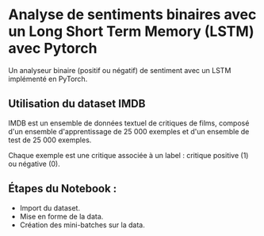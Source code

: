 # Analyse de sentiments binaires avec un Long Short Term Memory (LSTM) avec Pytorch

Un analyseur binaire (positif ou négatif) de sentiment avec un LSTM implémenté en PyTorch.

## Utilisation du dataset IMDB

IMDB est un ensemble de données textuel de critiques de films, composé d'un ensemble d'apprentissage de 25 000 exemples et d'un ensemble de test de 25 000 exemples.

Chaque exemple est une critique associée à un label : critique positive (1) ou négative (0).

## Étapes du Notebook :

- Import du dataset.
- Mise en forme de la data.
- Création des mini-batches sur la data.

